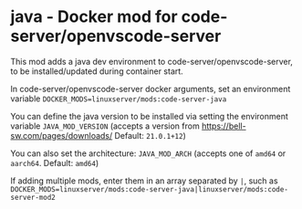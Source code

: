 # java - Docker mod for code-server/openvscode-server

This mod adds a java dev environment to code-server/openvscode-server, to be installed/updated during container start.

In code-server/openvscode-server docker arguments, set an environment variable `DOCKER_MODS=linuxserver/mods:code-server-java`

You can define the java version to be installed via setting the environment variable `JAVA_MOD_VERSION` (accepts a version from https://bell-sw.com/pages/downloads/ Default: `21.0.1+12`)

You can also set the architecture: `JAVA_MOD_ARCH` (accepts one of `amd64` or `aarch64`. Default: `amd64`)

If adding multiple mods, enter them in an array separated by `|`, such as `DOCKER_MODS=linuxserver/mods:code-server-java|linuxserver/mods:code-server-mod2`
